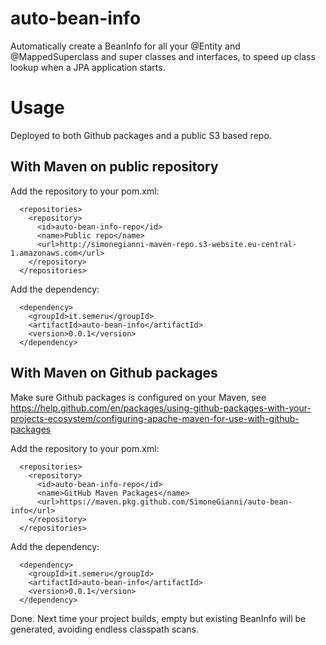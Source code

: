 # auto-bean-info
Automatically create a BeanInfo for all your @Entity and @MappedSuperclass and super classes and interfaces, to speed up class lookup when a JPA application starts.

# Usage

Deployed to both Github packages and a public S3 based repo.

## With Maven on public repository

Add the repository to your pom.xml:

```
  <repositories>
    <repository>
      <id>auto-bean-info-repo</id>
      <name>Public repo</name>
      <url>http://simonegianni-maven-repo.s3-website.eu-central-1.amazonaws.com</url>
    </repository>
  </repositories>
```

Add the dependency:

```
  <dependency>
    <groupId>it.semeru</groupId>
    <artifactId>auto-bean-info</artifactId>
    <version>0.0.1</version>
  </dependency>
```

## With Maven on Github packages

Make sure Github packages is configured on your Maven, see https://help.github.com/en/packages/using-github-packages-with-your-projects-ecosystem/configuring-apache-maven-for-use-with-github-packages

Add the repository to your pom.xml:

```
  <repositories>
    <repository>
      <id>auto-bean-info-repo</id>
      <name>GitHub Maven Packages</name>
      <url>https://maven.pkg.github.com/SimoneGianni/auto-bean-info</url>
    </repository>
  </repositories>
```

Add the dependency:

```
  <dependency>
    <groupId>it.semeru</groupId>
    <artifactId>auto-bean-info</artifactId>
    <version>0.0.1</version>
  </dependency>
```

Done. Next time your project builds, empty but existing BeanInfo will be generated, avoiding endless classpath scans.
